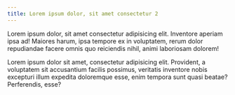 ```yaml
---
title: Lorem ipsum dolor, sit amet consectetur 2
---
```


Lorem ipsum dolor, sit amet consectetur adipisicing elit. Inventore aperiam ipsa ad! Maiores harum, ipsa tempore ex in voluptatem, rerum dolor repudiandae facere omnis quo reiciendis nihil, animi laboriosam dolorem!

Lorem ipsum dolor sit amet, consectetur adipisicing elit. Provident, a voluptatem sit accusantium facilis possimus, veritatis inventore nobis excepturi illum expedita doloremque esse, enim tempora sunt quasi beatae? Perferendis, esse?
